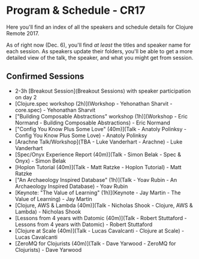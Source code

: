 # Program & Schedule - CR17

Here you'll find an index of all the speakers and schedule details for Clojure Remote 2017.

As of right now (Dec. 6), you'll find *at least* the titles and speaker name
for each session. As speakers update their folders, you'll be able to get a
more detailed view of the talk, the speaker, and what you might get from
session.


## Confirmed Sessions

- 2-3h [Breakout Session](Breakout Sessions) with speaker participation on day 2
- [Clojure.spec workshop (2h)](Workshop - Yehonathan Sharvit - core.spec) - Yehonathan Sharvit
- ["Building Composable Abstractions" workshop (1h)](Workshop - Eric Normand - Building Composable Abstractions)  - Eric Normand
- ["Config You Know Plus Some Love" (40m)](Talk - Anatoly Polinksy - Config You Know Plus Some Love) - Anatoly Polinksy
- [Arachne Talk/Workshop](TBA - Luke Vanderhart - Arachne) - Luke Vanderhart
- [Spec/Onyx Experience Report (40m)](Talk - Simon Belak - Spec & Onyx) - Simon Belak
- [Hoplon Tutorial (40m)](Talk - Matt Ratzke - Hoplon Tutorial) - Matt Ratzke
- ["An Archaeology Inspired Database" (1h)](Talk - Yoav Rubin - An Archaeology Inspired Database) - Yoav Rubin
- [Keynote: "The Value of Learning" (1h)](Keynote - Jay Martin - The Value of Learning) - Jay Martin
- [Clojure, AWS & Lambda (40m)](Talk - Nicholas Shook - Clojure, AWS & Lambda) - Nicholas Shook
- [Lessons from 4 years with Datomic (40m)](Talk - Robert Stuttaford - Lessons from 4 years with Datomic) - Robert Stuttaford
- [Clojure at Scale (40m)](Talk - Lucas Cavalcanti - Clojure at Scale) - Lucas Cavalcanti
- [ZeroMQ for Clojurists (40m)](Talk - Dave Yarwood - ZeroMQ for Clojurists) - Dave Yarwood
